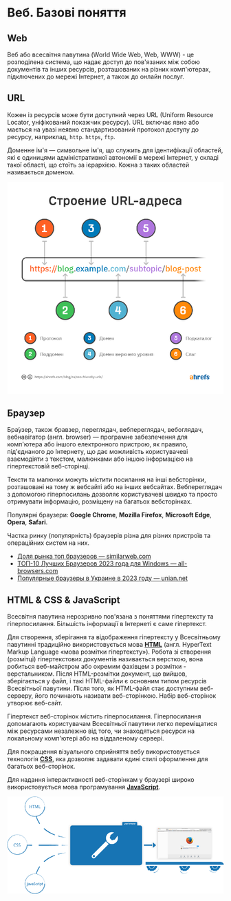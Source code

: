 # Веб. Базові поняття 

## Web

Веб або всесвітня павутина (World Wide Web, Web, WWW) - це розподілена система, що надає доступ до пов'язаних між собою документів та інших ресурсів, розташованих на різних комп'ютерах, підключених до мережі Інтернет, а також до онлайн послуг.

## URL

Кожен із ресурсів може бути доступний через URL (Uniform Resource Locator, уніфікований покажчик ресурсу). URL включає явно або мається на увазі неявно стандартизований протокол доступу до ресурсу, наприклад, `http`. `https`, `ftp`.

Доменне ім'я — символьне ім'я, що служить для ідентифікації областей, які є одиницями адміністративної автономії в мережі Інтернет, у складі такої області, що стоїть за ієрархією. Кожна з таких областей називається доменом.

![URL](./assets/url.png)

## Браузер

Бра́узер, також бравзер, переглядач, вебпереглядач, вебоглядач, вебнавігатор (англ. browser) — програмне забезпечення для комп'ютера або іншого електронного пристрою, як правило, під'єднаного до Інтернету, що дає можливість користувачеві взаємодіяти з текстом, малюнками або іншою інформацією на гіпертекстовій веб-сторінці.

Тексти та малюнки можуть містити посилання на інші вебсторінки, розташовані на тому ж вебсайті або на інших вебсайтах. Вебпереглядач з допомогою гіперпосилань дозволяє користувачеві швидко та просто отримувати інформацію, розміщену на багатьох вебсторінках.

Популярні браузери: **Google Chrome**, **Mozilla Firefox**, **Microsoft Edge**, **Opera**, **Safari**.

Частка ринку (популярність) браузерів різна для різних пристроїв та операційних систем на них.

- [Доля рынка топ браузеров — similarweb.com](https://www.similarweb.com/ru/browsers/)
- [ТОП-10 Лучших Браузеров 2023 года для Windows — all-browsers.com](https://all-browsers.com/best-browsers/)
- [Популярные браузеры в Украине в 2023 году — unian.net](https://www.unian.net/techno/sostavlen-reyting-samyh-populyarnyh-brauzerov-v-ukraine-v-2023-godu-12280569.html)


## HTML & CSS & JavaScript

Всесвітня павутина нерозривно пов'язана з поняттями гіпертексту та гіперпосилання. Більшість інформації в Інтернеті є саме гіпертекст.

Для створення, зберігання та відображення гіпертексту у Всесвітньому павутинні традиційно використовується мова [**HTML**](/docs/сoding-languages/html5+css3.md) (англ. HyperText Markup Language «мова розмітки гіпертексту»). Робота зі створення (розмітці) гіпертекстових документів називається версткою, вона робиться веб-майстром або окремим фахівцем з розмітки - верстальником. Після HTML-розмітки документ, що вийшов, зберігається у файл, і такі HTML-файли є основним типом ресурсів Всесвітньої павутини. Після того, як HTML-файл стає доступним веб-серверу, його починають називати веб-сторінкою. Набір веб-сторінок утворює веб-сайт.

Гіпертекст веб-сторінок містить гіперпосилання. Гіперпосилання допомагають користувачам Всесвітньої павутини легко переміщатися між ресурсами незалежно від того, чи знаходяться ресурси на локальному комп'ютері або на віддаленому сервері.

Для покращення візуального сприйняття вебу використовується технологія [**CSS**](/docs/сoding-languages/html5+css3.md), яка дозволяє задавати єдині стилі оформлення для багатьох веб-сторінок.

Для надання інтерактивності веб-сторінкам у браузері широко використовується мова програмування [**JavaScript**](/docs/сoding-languages/js-ts.md).

![База для сайта](./assets/web-execution.png)

